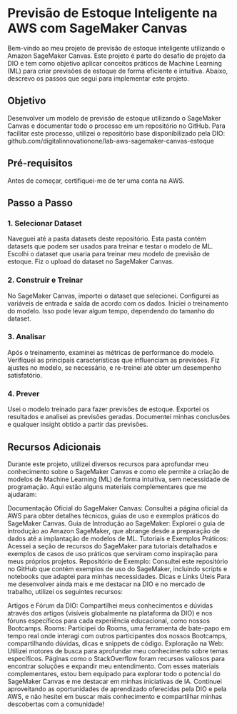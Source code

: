 # Previsão de Estoque Inteligente na AWS com SageMaker Canvas
Bem-vindo ao meu projeto de previsão de estoque inteligente utilizando o Amazon SageMaker Canvas. Este projeto é parte do desafio de projeto da DIO e tem como objetivo aplicar conceitos práticos de Machine Learning (ML) para criar previsões de estoque de forma eficiente e intuitiva. Abaixo, descrevo os passos que segui para implementar este projeto.

## Objetivo
Desenvolver um modelo de previsão de estoque utilizando o SageMaker Canvas e documentar todo o processo em um repositório no GitHub. Para facilitar este processo, utilizei o repositório base disponibilizado pela DIO:
github.com/digitalinnovationone/lab-aws-sagemaker-canvas-estoque

## Pré-requisitos
Antes de começar, certifiquei-me de ter uma conta na AWS.

## Passo a Passo
### 1. Selecionar Dataset
Naveguei até a pasta datasets deste repositório. Esta pasta contém datasets que podem ser usados para treinar e testar o modelo de ML.
Escolhi o dataset que usaria para treinar meu modelo de previsão de estoque.
Fiz o upload do dataset no SageMaker Canvas.
### 2. Construir e Treinar
No SageMaker Canvas, importei o dataset que selecionei.
Configurei as variáveis de entrada e saída de acordo com os dados.
Iniciei o treinamento do modelo. Isso pode levar algum tempo, dependendo do tamanho do dataset.
### 3. Analisar
Após o treinamento, examinei as métricas de performance do modelo.
Verifiquei as principais características que influenciam as previsões.
Fiz ajustes no modelo, se necessário, e re-treinei até obter um desempenho satisfatório.
### 4. Prever
Usei o modelo treinado para fazer previsões de estoque.
Exportei os resultados e analisei as previsões geradas.
Documentei minhas conclusões e qualquer insight obtido a partir das previsões.

## Recursos Adicionais
Durante este projeto, utilizei diversos recursos para aprofundar meu conhecimento sobre o SageMaker Canvas e como ele permite a criação de modelos de Machine Learning (ML) de forma intuitiva, sem necessidade de programação. Aqui estão alguns materiais complementares que me ajudaram:

Documentação Oficial do SageMaker Canvas: Consultei a página oficial da AWS para obter detalhes técnicos, guias de uso e exemplos práticos do SageMaker Canvas.
Guia de Introdução ao SageMaker: Explorei o guia de introdução ao Amazon SageMaker, que abrange desde a preparação de dados até a implantação de modelos de ML.
Tutoriais e Exemplos Práticos: Acessei a seção de recursos do SageMaker para tutoriais detalhados e exemplos de casos de uso práticos que serviram como inspiração para meus próprios projetos.
Repositório de Exemplo: Consultei este repositório no GitHub que contém exemplos de uso do SageMaker, incluindo scripts e notebooks que adaptei para minhas necessidades.
Dicas e Links Úteis
Para me desenvolver ainda mais e me destacar na DIO e no mercado de trabalho, utilizei os seguintes recursos:

Artigos e Fórum da DIO: Compartilhei meus conhecimentos e dúvidas através dos artigos (visíveis globalmente na plataforma da DIO) e nos fóruns específicos para cada experiência educacional, como nossos Bootcamps.
Rooms: Participei do Rooms, uma ferramenta de bate-papo em tempo real onde interagi com outros participantes dos nossos Bootcamps, compartilhando dúvidas, dicas e snippets de código.
Exploração na Web: Utilizei motores de busca para aprofundar meu conhecimento sobre temas específicos. Páginas como o StackOverflow foram recursos valiosos para encontrar soluções e expandir meu entendimento.
Com esses materiais complementares, estou bem equipado para explorar todo o potencial do SageMaker Canvas e me destacar em minhas iniciativas de IA. Continuei aproveitando as oportunidades de aprendizado oferecidas pela DIO e pela AWS, e não hesitei em buscar mais conhecimento e compartilhar minhas descobertas com a comunidade!

